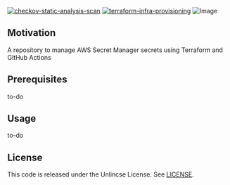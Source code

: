 [![checkov-static-analysis-scan](https://github.com/kunduso/add-aws-secretsmanager-terraform/actions/workflows/code-scan.yml/badge.svg?branch=main)](https://github.com/kunduso/add-aws-secretsmanager-terraform/actions/workflows/code-scan.yml)
[![terraform-infra-provisioning](https://github.com/kunduso/add-aws-secretsmanager-terraform/actions/workflows/terraform.yml/badge.svg?branch=main)](https://github.com/kunduso/add-aws-secretsmanager-terraform/actions/workflows/terraform.yml)
![Image](https://skdevops.files.wordpress.com/2023/04/74-image-1.png)
## Motivation
A repository to manage AWS Secret Manager secrets using Terraform and GitHub Actions

## Prerequisites
to-do
## Usage
to-do
## License
This code is released under the Unlincse License. See [LICENSE](LICENSE).
